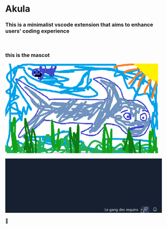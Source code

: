 # Akula
### This is a minimalist vscode extension that aims to enhance users' coding experience
<br>

### this is the mascot
![Shark](./src/shark.png)
<br>

![How it works](./src/workingshark.gif)









🦈
